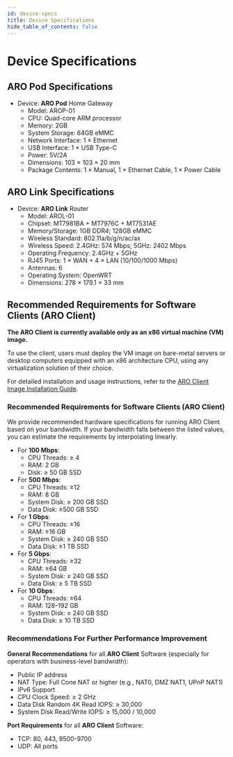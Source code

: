 ```yaml
---
id: device-specs
title: Device Specifications
hide_table_of_contents: false
---
```


# Device Specifications

## ARO Pod Specifications

- Device: **ARO Pod** Home Gateway
  - Model: AROP-01	 	
  - CPU: Quad-core ARM processor
  - Memory: 2GB
  - System Storage: 64GB eMMC
  - Network Interface: 1 × Ethernet
  - USB Interface: 1 × USB Type-C
  - Power: 5V/2A
  - Dimensions: 103 × 103 × 20 mm
  - Package Contents: 1 × Manual, 1 × Ethernet Cable, 1 × Power Cable 

## ARO Link Specifications

- Device: **ARO Link** Router
  - Model: AROL-01	 	
  - Chipset: MT7981BA + MT7976C + MT7531AE
  - Memory/Storage: 1GB DDR4; 128GB eMMC
  - Wireless Standard: 802.11a/b/g/n/ac/ax
  - Wireless Speed: 2.4GHz: 574 Mbps; 5GHz: 2402 Mbps
  - Operating Frequency: 2.4GHz + 5GHz
  - RJ45 Ports: 1 × WAN + 4 × LAN (10/100/1000 Mbps)
  - Antennas: 6
  - Operating System: OpenWRT
  - Dimensions: 278 × 179.1 × 33 mm

## Recommended Requirements for Software Clients (ARO Client)

**The ARO Client is currently available only as an x86 virtual machine (VM) image.**

To use the client, users must deploy the VM image on bare-metal servers or desktop computers equipped with an x86 architecture CPU, using any virtualization solution of their choice.

For detailed installation and usage instructions, refer to the [ARO Client Image Installation Guide](/docs/user-guides/software-setup.md).

### Recommended Requirements for Software Clients (ARO Client)

We provide recommended hardware specifications for running ARO Client based on your bandwidth. If your bandwidth falls between the listed values, you can estimate the requirements by interpolating linearly.

- For **100 Mbps**:
  - CPU Threads: ≥ 4
  - RAM: 2 GB
  - Disk: ≥ 50 GB SSD
- For **500 Mbps**:
  - CPU Threads: ≥12
  - RAM: 8 GB
  - System Disk: ≥ 200 GB SSD
  - Data Disk: ≥500 GB SSD
- For **1 Gbps**:
  - CPU Threads: ≥16
  - RAM: ≥16 GB
  - System Disk: ≥ 240 GB SSD
  - Data Disk: ≥1 TB SSD
- For **5 Gbps**:
  - CPU Threads: ≥32
  - RAM: ≥64 GB
  - System Disk: ≥ 240 GB SSD
  - Data Disk: ≥ 5 TB SSD
- For **10 Gbps**:
  - CPU Threads: ≥64
  - RAM: 128–192 GB
  - System Disk: ≥ 240 GB SSD
  - Data Disk: ≥ 10 TB SSD

### Recommendations For Further Performance Improvement
  
**General Recommendations** for all **ARO Client** Software (especially for operators with business-level bandwidth):

- Public IP address
- NAT Type: Full Cone NAT or higher (e.g., NAT0, DMZ NAT1, UPnP NAT1)
- IPv6 Support
- CPU Clock Speed: ≥ 2 GHz
- Data Disk Random 4K Read IOPS: ≥ 30,000
- System Disk Read/Write IOPS: ≥ 15,000 / 10,000

**Port Requirements** for all **ARO Client** Software:

- TCP: 80, 443, 9500-9700
- UDP: All ports  

